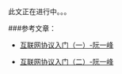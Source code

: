 此文正在进行中。。。

###参考文章：
- [互联网协议入门（一）-阮一峰](http://www.ruanyifeng.com/blog/2012/05/internet_protocol_suite_part_i.html)

- [互联网协议入门（二）-阮一峰](http://www.ruanyifeng.com/blog/2012/06/internet_protocol_suite_part_ii.html)